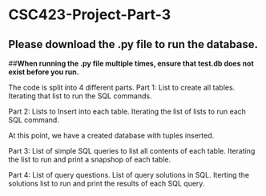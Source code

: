# CSC423-Project-Part-3


## Please download the .py file to run the database. 

##**When running the .py file multiple times, ensure that test.db does not exist before you run.**

The code is split into 4 different parts. 
Part 1: 
  List to create all tables.
  Iterating that list to run the SQL commands.
  
Part 2:
  Lists to Insert into each table.
  Iterating the list of lists to run each SQL command.
  
At this point, we have a created database with tuples inserted.

Part 3: 
  List of simple SQL queries to list all contents of each table.
  Iterating the list to run and print a snapshop of each table.
  
Part 4:
  List of query questions.
  List of query solutions in SQL.
  Iterting the solutions list to run and print the results of each SQL query.
  
 
